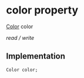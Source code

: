 


# color property






[Color](https://pub.dev/documentation/charts_common/0.12.0/common/Color-class.html) color
  
_read / write_






## Implementation

```dart
Color color;


```







